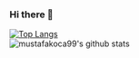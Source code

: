 ### Hi there 👋

[![Top Langs](https://github-readme-stats.vercel.app/api/top-langs/?username=muratincir&layout=compact)](https://github.com/muratincir/github-readme-stats)
  <br>
![mustafakoca99's github stats](https://github-readme-stats.vercel.app/api?username=muratincir&show_icons=true&theme=default)
<!--
**muratincir/muratincir** is a ✨ _special_ ✨ repository because its `README.md` (this file) appears on your GitHub profile.

Here are some ideas to get you started:

- 🔭 I’m currently working on ...
- 🌱 I’m currently learning ...
- 👯 I’m looking to collaborate on ...
- 🤔 I’m looking for help with ...
- 💬 Ask me about ...
- 📫 How to reach me: ...
- 😄 Pronouns: ...
- ⚡ Fun fact: ...
-->
